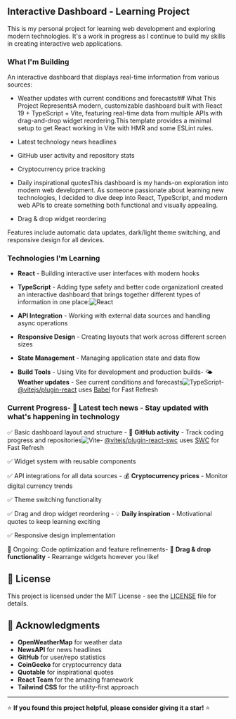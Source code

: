 ## Interactive Dashboard - Learning Project


This is my personal project for learning web development and exploring modern technologies. It's a work in progress as I continue to build my skills in creating interactive web applications.



### What I'm Building


An interactive dashboard that displays real-time information from various sources:



- Weather updates with current conditions and forecasts## What This Project RepresentsA modern, customizable dashboard built with React 19 + TypeScript + Vite, featuring real-time data from multiple APIs with drag-and-drop widget reordering.This template provides a minimal setup to get React working in Vite with HMR and some ESLint rules.

- Latest technology news headlines  

- GitHub user activity and repository stats

- Cryptocurrency price tracking

- Daily inspirational quotesThis dashboard is my hands-on exploration into modern web development. As someone passionate about learning new technologies, I decided to dive deep into React, TypeScript, and modern web APIs to create something both functional and visually appealing.

- Drag & drop widget reordering



Features include automatic data updates, dark/light theme switching, and responsive design for all devices.

### Technologies I'm Learning



- **React** - Building interactive user interfaces with modern hooks

- **TypeScript** - Adding type safety and better code organizationI created an interactive dashboard that brings together different types of information in one place:![React](https://img.shields.io/badge/React-19.1.1-blue)

- **API Integration** - Working with external data sources and handling async operations

- **Responsive Design** - Creating layouts that work across different screen sizes

- **State Management** - Managing application state and data flow

- **Build Tools** - Using Vite for development and production builds- 🌤️ **Weather updates** - See current conditions and forecasts![TypeScript](https://img.shields.io/badge/TypeScript-5.8.3-blue)- [@vitejs/plugin-react](https://github.com/vitejs/vite-plugin-react/blob/main/packages/plugin-react) uses [Babel](https://babeljs.io/) for Fast Refresh



### Current Progress- 📰 **Latest tech news** - Stay updated with what's happening in technology  



✅ Basic dashboard layout and structure  - 🐙 **GitHub activity** - Track coding progress and repositories![Vite](https://img.shields.io/badge/Vite-7.1.7-purple)- [@vitejs/plugin-react-swc](https://github.com/vitejs/vite-plugin-react/blob/main/packages/plugin-react-swc) uses [SWC](https://swc.rs/) for Fast Refresh

✅ Widget system with reusable components  

✅ API integrations for all data sources  - 💰 **Cryptocurrency prices** - Monitor digital currency trends

✅ Theme switching functionality  

✅ Drag and drop widget reordering  - 💡 **Daily inspiration** - Motivational quotes to keep learning exciting

✅ Responsive design implementation  

🔄 Ongoing: Code optimization and feature refinements- 🎯 **Drag & drop functionality** - Rearrange widgets however you like!

## 📄 License

This project is licensed under the MIT License - see the [LICENSE](LICENSE) file for details.

## 🙏 Acknowledgments

- **OpenWeatherMap** for weather data
- **NewsAPI** for news headlines
- **GitHub** for user/repo statistics
- **CoinGecko** for cryptocurrency data
- **Quotable** for inspirational quotes
- **React Team** for the amazing framework
- **Tailwind CSS** for the utility-first approach

---

⭐ **If you found this project helpful, please consider giving it a star!** ⭐